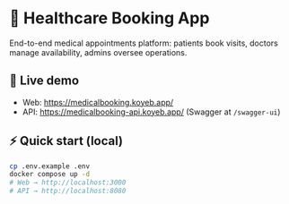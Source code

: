 # 🏥 Healthcare Booking App
End-to-end medical appointments platform: patients book visits, doctors manage availability, admins oversee operations.

## 🚀 Live demo
- Web: https://medicalbooking.koyeb.app/
- API: https://medicalbooking-api.koyeb.app/  (Swagger at `/swagger-ui`)

## ⚡ Quick start (local)
```bash
cp .env.example .env
docker compose up -d
# Web → http://localhost:3000
# API → http://localhost:8080
